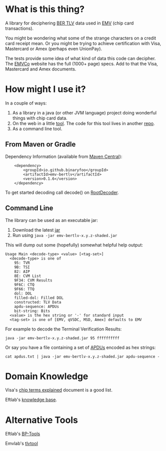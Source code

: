 What is this thing?
===================

A library for deciphering [BER TLV](http://en.wikipedia.org/wiki/X.690#BER_encoding) data used in [EMV](http://en.wikipedia.org/wiki/EMV) (chip card transactions).

You might be wondering what some of the strange characters on a credit card receipt mean. Or you might be trying to achieve certification with Visa, Mastercard or Amex (perhaps even UnionPay). 

The tests provide some idea of what kind of data this code can decipher. The [EMVCo](http://www.emvco.com/specifications.aspx) website has the full (1000+ page) specs. Add to that the Visa, Mastercard and Amex documents.

How might I use it?
===================

In a couple of ways:

1. As a library in a java (or other JVM language) project doing wonderful things with chip card data.
2. On the web in a little [tool](http://tvr-decoder.appspot.com/t/home). The code for this tool lives in another [repo](https://github.com/wcurrie/emv-bertlv-tools).
2. As a command line tool.

From Maven or Gradle
--------------------

Dependency Information (available from [Maven Central](https://repo1.maven.org/maven2/io/github/binaryfoo/emv-bertlv/)):

        <dependency>
            <groupId>io.github.binaryfoo</groupId>
            <artifactId>emv-bertlv</artifactId>
            <version>0.1.6</version>
        </dependency>
        
To get started decoding call decode() on [RootDecoder](https://github.com/binaryfoo/emv-bertlv/blob/master/src/main/java/io/github/binaryfoo/RootDecoder.java).

Command Line
------------

The library can be used as an executable jar: 

1. Download the latest [jar](https://repository.sonatype.org/service/local/artifact/maven/redirect?r=central-proxy&g=io.github.binaryfoo&a=emv-bertlv&c=shaded&v=LATEST)
2. Run using `java -jar emv-bertlv-x.y.z-shaded.jar`

This will dump out some (hopefully) somewhat helpful help output:

    Usage Main <decode-type> <value> [<tag-set>]
      <decode-type> is one of
        95: TVR
        9B: TSI
        82: AIP
        8E: CVM List
        9F34: CVM Results
        9F6C: CTQ
        9F66: TTQ
        dol: DOL
        filled-dol: Filled DOL
        constructed: TLV Data
        apdu-sequence: APDUs
        bit-string: Bits
      <value> is the hex string or '-' for standard input
      <tag-set> is one of [EMV, qVSDC, MSD, Amex] defaults to EMV

For example to decode the Terminal Verification Results:

    java -jar emv-bertlv-x.y.z-shaded.jar 95 ffffffffff
    
Or say you have a file containing a set of [APDUs](http://en.wikipedia.org/wiki/Smart_card_application_protocol_data_unit) encoded as hex strings:
    
    cat apdus.txt | java -jar emv-bertlv-x.y.z-shaded.jar apdu-sequence - 

Domain Knowledge
================

Visa's [chip terms explained](http://www.visa-asia.com/ap/center/merchants/productstech/includes/uploads/CTENov02.pdf) document is a good list.

Eftlab's [knowledge base](https://www.eftlab.com.au/index.php/site-map/knowledge-base).

Alternative Tools
=================

Eftlab's [BP-Tools](https://www.eftlab.com.au/index.php/site-map/tutorials/256-bp-tools-emvt)

Emvlab's [tlvtool](http://www.emvlab.org/tlvutils/)
